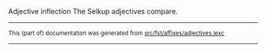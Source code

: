 Adjective inflection
The Selkup adjectives compare.

* * *

<small>This (part of) documentation was generated from [src/fst/affixes/adjectives.lexc](https://github.com/giellalt/lang-sel/blob/main/src/fst/affixes/adjectives.lexc)</small>

---

